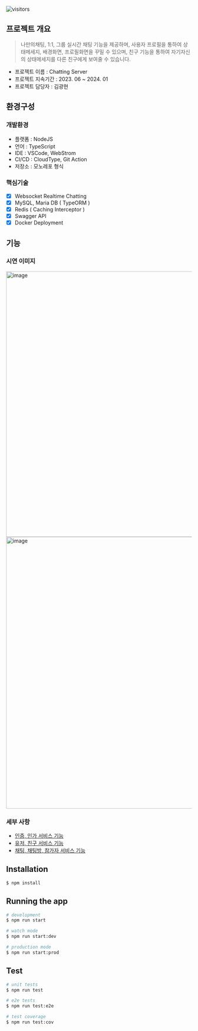 ![visitors](https://visitor-badge.glitch.me/badge?page_id=rhkdguskim.chattingServer)

## 프로젝트 개요
> 나만의채팅, 1:1, 그룹 실시간 채팅 기능을 제공하며, 사용자 프로필을 통하여 상태메세지, 배경화면, 프로필화면을 꾸밀 수 있으며, 친구 기능을 통하여 자기자신의 상태메세지를 다른 친구에게 보여줄 수 있습니다.
- 프로젝트 이름 : Chatting Server
- 프로젝트 지속기간 : 2023. 06 ~ 2024. 01
- 프로젝트 담당자 : 김광현
  
## 환경구성
### 개발환경
- 플랫폼 : NodeJS
- 언어 : TypeScript
- IDE : VSCode, WebStrom
- CI/CD : CloudType, Git Action
- 저장소 : 모노레포 형식

### 핵심기술
- [x] Websocket Realtime Chatting
- [x] MySQL, Maria DB ( TypeORM )
- [x] Redis ( Caching Interceptor )
- [x] Swagger API
- [x] Docker Deployment
      
## 기능
### 시연 이미지
<img width="721" alt="image" src="https://github.com/rhkdguskim/chattingServer/assets/111857144/50e7023d-f671-463b-a172-058eaca0fc52">
<img width="738" alt="image" src="https://github.com/rhkdguskim/chattingServer/assets/111857144/52d520df-44df-4d1d-bd9d-ffc2b63fd424">

### 세부 사항
- [인증, 인가 서비스 기능](apps/auth/README.md)
- [유저, 친구 서비스 기능](apps/user/README.md)
- [채팅, 채팅방, 참가자 서비스 기능](apps/chat/README.md)

## Installation

```bash
$ npm install
```

## Running the app
```bash
# development
$ npm run start

# watch mode
$ npm run start:dev

# production mode
$ npm run start:prod
```

## Test

```bash
# unit tests
$ npm run test

# e2e tests
$ npm run test:e2e

# test coverage
$ npm run test:cov
```
